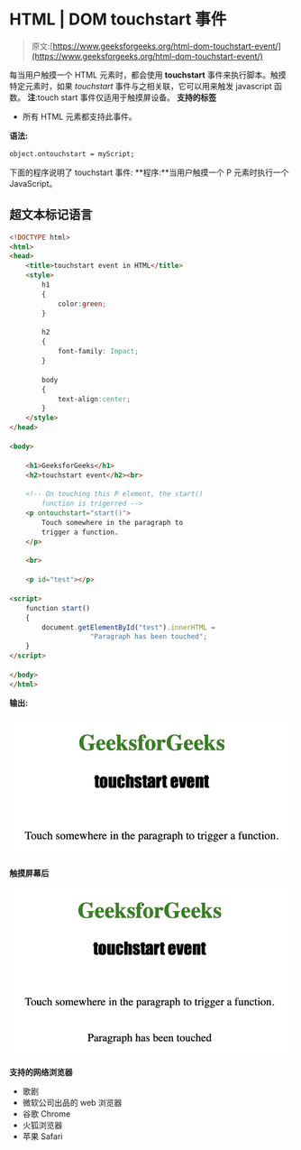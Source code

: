 # HTML | DOM touchstart 事件

> 原文:[https://www.geeksforgeeks.org/html-dom-touchstart-event/](https://www.geeksforgeeks.org/html-dom-touchstart-event/)

每当用户触摸一个 HTML 元素时，都会使用 **touchstart** 事件来执行脚本。触摸特定元素时，如果 *touchstart* 事件与之相关联，它可以用来触发 javascript 函数。
**注**:touch start 事件仅适用于触摸屏设备。
**支持的标签**

*   所有 HTML 元素都支持此事件。

**语法:**

```html
object.ontouchstart = myScript;
```

下面的程序说明了 touchstart 事件:
**程序:**当用户触摸一个 P 元素时执行一个 JavaScript。

## 超文本标记语言

```html
<!DOCTYPE html>
<html>
<head>
    <title>touchstart event in HTML</title>
    <style>
        h1
        {
            color:green;
        }

        h2
        {
            font-family: Impact;
        }

        body
        {
            text-align:center;
        }
    </style>
</head>

<body>

    <h1>GeeksforGeeks</h1>
    <h2>touchstart event</h2><br>

    <!-- On touching this P element, the start()
        function is trigerred -->
    <p ontouchstart="start()">
        Touch somewhere in the paragraph to
        trigger a function.
    </p>

    <br>

    <p id="test"></p>

<script>
    function start()
    {
        document.getElementById("test").innerHTML =
                    "Paragraph has been touched";
    }
</script>

</body>
</html>                           
```

**输出:**

![](img/8ad634f9326f93d8ae2bb5c6f8726c12.png)

**触摸屏幕后**

![](img/8e8320de73b733a17b35918ec8ffa6cf.png)

**支持的网络浏览器**

*   歌剧
*   微软公司出品的 web 浏览器
*   谷歌 Chrome
*   火狐浏览器
*   苹果 Safari
